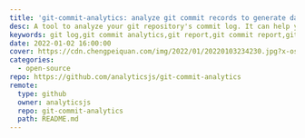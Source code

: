 ```yaml
---
title: 'git-commit-analytics: analyze git commit records to generate daily work reports'
desc: A tool to analyze your git repository's commit log. It can help you generate daily/weekly or longer work reports.
keywords: git log,git commit analytics,git report,git commit report,git log report
date: 2022-01-02 16:00:00
cover: https://cdn.chengpeiquan.com/img/2022/01/20220103234230.jpg?x-oss-process=image/interlace,1
categories:
  - open-source
repo: https://github.com/analyticsjs/git-commit-analytics
remote:
  type: github
  owner: analyticsjs
  repo: git-commit-analytics
  path: README.md
---
```

